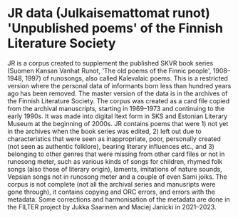 # JR data (Julkaisemattomat runot) 'Unpublished poems' of the Finnish Literature Society
JR is a corpus created to supplement the published SKVR book series (Suomen Kansan Vanhat Runot, 'The old poems of the Finnic people', 1908–1948, 1997) of runosongs, also called Kalevalaic poems. This is a restricted version where the personal data of informants born less than hundred years ago has been removed. The master version of the data is in the archives of the Finnish Literature Society.
The corpus was created as a card file copied from the archival manuscripts, starting in 1969–1973 and continuing to the early 1990s. It was made into digital ltext form in SKS and Estonian Literary Museum at the beginning of 2000s.
JR contains poems that were 1) not yet in the archives when the book series was edited, 2) left out due to characteristics that were seen as inappropriate, poor, personally created (not seen as authentic folklore), bearing literary influences etc., and 3) belonging to other genres that were missing from other card files or not in runosong meter, such as various kinds of songs for children, rhymed folk songs (also those of literary origin), laments, imitations of nature sounds, Vepsian songs not in runosong meter and a couple of even Sami joiks.
The corpus is not complete (not all the archival series and manusripts were gone through), it contains copying and ORC errors, and errors with the metadata. Some corrections and harmonisation of the metadata are done in the FILTER project by Jukka Saarinen and Maciej Janicki in 2021–2023.
